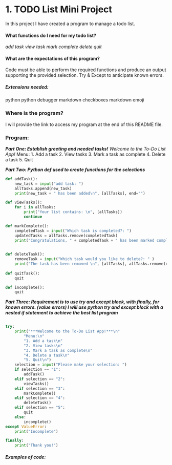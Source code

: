 
# 1. TODO List Mini Project

In this project I have created a program to manage a todo list. 

#### What functions do I need for my todo list?

*add task*
*view task*
*mark complete*
*delete*
*quit*

#### What are the expectations of this program?

Code must be able to perform the required functions and produce an output supporting the provided selection. 
Try & Except to anticipate known errors.

##### Extensions needed:
python
python debugger
markdown checkboxes
markdown emoji

### Where is the program? 
I will provide the link to access my program at the end of this README file.

### Program:
***Part One: Establish greeting and needed tasks!*** 
*Welcome to the To-Do List App!*
        Menu:
        1. Add a task
        2. View tasks
        3. Mark a task as complete
        4. Delete a task
        5. Quit


***Part Two: Python def used to create functions for the selections*** 
```python def used for selections 
def addTask():
    new_task = input("add task: ")
    allTasks.append(new_task)
    print(new_task + " has been added\n", [allTasks], end="")

def viewTasks():
    for i in allTasks:
        print("Your list contains: \n", [allTasks])
        continue

def markComplete():
    completedTask = input("Which task is completed?: ")
    updatedTasks = allTasks.remove(completedTask)
    print("Congratulations, " + completedTask + " has been marked completed! \n Your remaining tasks are ",  updatedTasks)
    

def deleteTask():
    removeTask = input("Which task would you like to delete?: " )
    print("The task has been removed \n", [allTasks], allTasks.remove(removeTask))
    
def quitTask():
    quit

def incomplete():
    quit
```
***Part Three: Requirement is to use try and except block, with finally, for known errors. (value errors) I will use python try and except block with a nested if statement to achieve the best list program***
```python try and except block with nested if statement

try:
    print("***Welcome to the To-Do List App!***\n"
        "Menu:\n"
        "1. Add a task\n"
        "2. View tasks\n"
        "3. Mark a task as complete\n"
        "4. Delete a task\n"
        "5. Quit\n")
    selection = input("Please make your selection: ")
    if selection == "1":
        addTask()
    elif selection == "2":
        viewTasks()
    elif selection == "3":
        markComplete()
    elif selection == "4":
        deleteTask()
    elif selection == "5":
        quit
    else:
        incomplete()
except ValueError:
    print("Incomplete") 

finally:
    print("Thank you!")

```
#### *Examples of code:*
